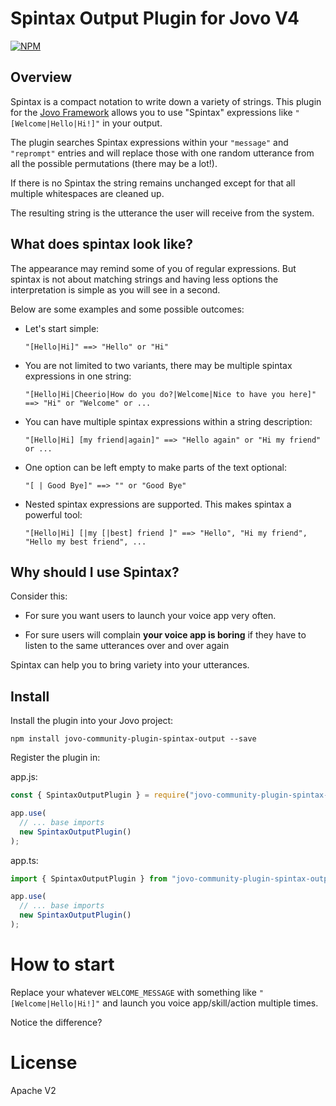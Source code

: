 # Spintax Output Plugin for Jovo V4

[![NPM](https://nodei.co/npm/jovo-community-plugin-spintax-output.png)](https://nodei.co/npm/jovo-community-plugin-spintax-output/)

## Overview

Spintax is a compact notation to write down a variety of strings. This plugin for the [Jovo Framework](https://github.com/jovotech/jovo-framework) allows you to use "Spintax" expressions like `"[Welcome|Hello|Hi!]"` in your output.

The plugin searches Spintax expressions within your `"message"` and `"reprompt"` entries and will replace those with one random utterance from all the possible permutations (there may be a lot!).

If there is no Spintax the string remains unchanged except for that all multiple whitespaces are cleaned up.

The resulting string is the utterance the user will receive from the system.

## What does spintax look like?

The appearance may remind some of you of regular expressions. But spintax is not about matching strings and having less options the interpretation is simple as you will see in a second.

Below are some examples and some possible outcomes:

- Let's start simple:

  `"[Hello|Hi]" ==> "Hello" or "Hi"`

- You are not limited to two variants, there may be multiple spintax expressions in one string:

  `"[Hello|Hi|Cheerio|How do you do?|Welcome|Nice to have you here]" ==> "Hi" or "Welcome" or ...`

- You can have multiple spintax expressions within a string description:

  `"[Hello|Hi] [my friend|again]" ==> "Hello again" or "Hi my friend" or ...`

- One option can be left empty to make parts of the text optional:

  `"[ | Good Bye]" ==> "" or "Good Bye"`

- Nested spintax expressions are supported. This makes spintax a powerful tool:

  `"[Hello|Hi] [|my [|best] friend ]" ==> "Hello", "Hi my friend", "Hello my best friend", ...`

## Why should I use Spintax?

Consider this:

- For sure you want users to launch your voice app very often.

- For sure users will complain **your voice app is boring** if they have to listen to the same utterances over and over again

Spintax can help you to bring variety into your utterances.

## Install

Install the plugin into your Jovo project:

`npm install jovo-community-plugin-spintax-output --save`

Register the plugin in:

app.js:

```javascript
const { SpintaxOutputPlugin } = require("jovo-community-plugin-spintax-output");

app.use(
  // ... base imports
  new SpintaxOutputPlugin()
);
```

app.ts:

```typescript
import { SpintaxOutputPlugin } from "jovo-community-plugin-spintax-output";

app.use(
  // ... base imports
  new SpintaxOutputPlugin()
);
```

# How to start

Replace your whatever `WELCOME_MESSAGE` with something like `"[Welcome|Hello|Hi!]"` and launch you voice app/skill/action multiple times. 

Notice the difference?

# License

Apache V2
